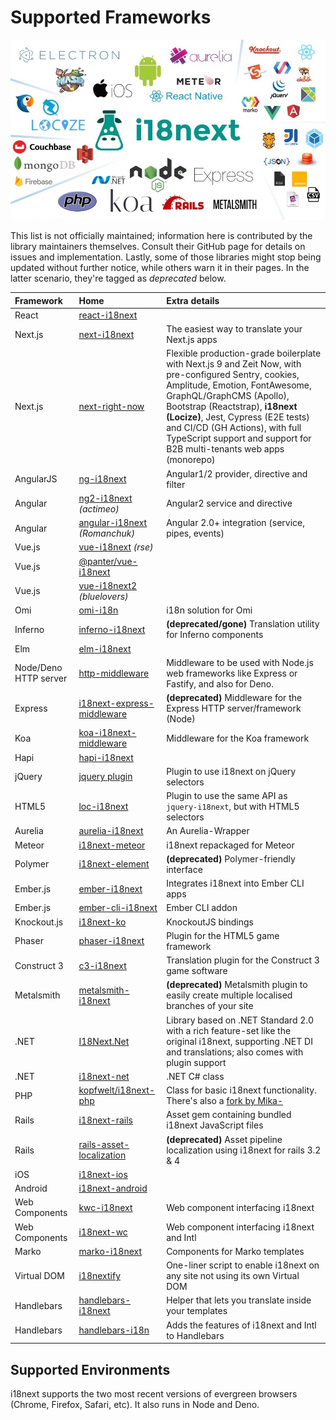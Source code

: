 # Supported Frameworks

![](../.gitbook/assets/ecosys.jpg)

This list is not officially maintained; information here is contributed by the library maintainers themselves. Consult their GitHub page for details on issues and implementation. Lastly, some of those libraries might stop being updated without further notice, while others warn it in their pages. In the latter scenario, they're tagged as *deprecated* below.

| Framework | Home | Extra details |
| :--- | :--- | :--- |
| React | [react-i18next](https://github.com/i18next/react-i18next) |  |
| Next.js | [next-i18next](https://github.com/isaachinman/next-i18next) | The easiest way to translate your Next.js apps |
| Next.js | [next-right-now](https://github.com/UnlyEd/next-right-now) | Flexible production-grade boilerplate with Next.js 9 and Zeit Now, with pre-configured Sentry, cookies, Amplitude, Emotion, FontAwesome, GraphQL/GraphCMS \(Apollo\), Bootstrap \(Reactstrap\), **i18next \(Locize\)**, Jest, Cypress \(E2E tests\) and CI/CD \(GH Actions\), with full TypeScript support and support for B2B multi-tenants web apps \(monorepo\) |
| AngularJS | [ng-i18next](https://github.com/i18next/ng-i18next) | Angular1/2 provider, directive and filter |
| Angular | [ng2-i18next](https://github.com/actimeo/ng2-i18next) *(actimeo)* | Angular2 service and directive |
| Angular | [angular-i18next](https://github.com/Romanchuk/angular-i18next) *(Romanchuk)* | Angular 2.0+ integration \(service, pipes, events\) |
| Vue.js | [vue-i18next](https://github.com/rse/vue-i18next) *(rse)* |  |
| Vue.js | [@panter/vue-i18next](https://github.com/panter/vue-i18next) |  |
| Vue.js | [vue-i18next2](https://github.com/bluelovers/vue-i18next2) *(bluelovers)* |  |
| Omi | [omi-i18n](https://github.com/i18next/omi-i18n) | i18n solution for Omi |
| Inferno | [inferno-i18next](https://www.npmjs.com/package/inferno-i18next) | **(deprecated/gone)** Translation utility for Inferno components |
| Elm | [elm-i18next](https://github.com/ChristophP/elm-i18next) |  |
| Node/Deno HTTP server | [http-middleware](https://github.com/i18next/i18next-http-middleware) | Middleware to be used with Node.js web frameworks like Express or Fastify, and also for Deno. |
| Express | [i18next-express-middleware](https://github.com/i18next/i18next-express-middleware) | **(deprecated)** Middleware for the Express HTTP server/framework \(Node\) |
| Koa | [koa-i18next-middleware](https://github.com/lxzxl/koa-i18next-middleware) | Middleware for the Koa framework |
| Hapi | [hapi-i18next](https://github.com/kenkouot/hapi-i18next) |  |
| jQuery | [jquery plugin](https://github.com/i18next/jquery-i18next) | Plugin to use i18next on jQuery selectors |
| HTML5 | [loc-i18next](https://github.com/mthh/loc-i18next) | Plugin to use the same API as `jquery-i18next`, but with HTML5 selectors |
| Aurelia | [aurelia-i18next](https://github.com/aurelia/i18n) | An Aurelia-Wrapper |
| Meteor | [i18next-meteor](https://github.com/ckir/i18next-meteor) | i18next repackaged for Meteor |
| Polymer | [i18next-element](https://github.com/Polymer/i18next-element) | **(deprecated)** Polymer-friendly interface |
| Ember.js | [ember-i18next](https://github.com/OCTRI/ember-i18next) | Integrates i18next into Ember CLI apps |
| Ember.js | [ember-cli-i18next](https://github.com/recipher/ember-cli-i18next) | Ember CLI addon |
| Knockout.js | [i18next-ko](https://github.com/leMaik/i18next-ko) | KnockoutJS bindings |
| Phaser | [phaser-i18next](https://github.com/orange-games/phaser-i18next) | Plugin for the HTML5 game framework |
| Construct 3 | [c3-i18next](https://github.com/nagyv/c3-i18next/) | Translation plugin for the Construct 3 game software |
| Metalsmith | [metalsmith-i18next](https://github.com/macprog-guy/metalsmith-i18next) | **(deprecated)** Metalsmith plugin to easily create multiple localised branches of your site |
| .NET | [I18Next.Net](https://github.com/DarkLiKally/I18Next.Net) | Library based on .NET Standard 2.0 with a rich feature-set like the original i18next, supporting .NET DI and translations; also comes with plugin support |
| .NET | [i18next-net](https://github.com/leonardobaggio/i18next-net) | .NET C\# class |
| PHP | [kopfwelt/i18next-php](https://github.com/Acceptd/i18next-php) | Class for basic i18next functionality. There's also a [fork by Mika-](https://github.com/Mika-/i18next-php) |
| Rails | [i18next-rails](https://github.com/roblander/i18next-rails) | Asset gem containing bundled i18next JavaScript files |
| Rails | [rails-asset-localization](https://github.com/nicolai86/rails-asset-localization) | **(deprecated)** Asset pipeline localization using i18next for rails 3.2 & 4 |
| iOS | [i18next-ios](https://github.com/i18next/i18next-ios) | |
| Android | [i18next-android](https://github.com/i18next/i18next-android) | |
| Web Components | [kwc-i18next](https://github.com/successk/kwc-i18next) | Web component interfacing i18next |
| Web Components | [i18next-wc](https://github.com/spurreiter/i18next-wc) | Web component interfacing i18next and Intl |
| Marko | [marko-i18next](https://github.com/gunjam/marko-i18next) | Components for Marko templates |
| Virtual DOM | [i18nextify](https://github.com/i18next/i18nextify) | One-liner script to enable i18next on any site not using its own Virtual DOM |
| Handlebars | [handlebars-i18next](https://github.com/UUDigitalHumanitieslab/handlebars-i18next) | Helper that lets you translate inside your templates |
| Handlebars | [handlebars-i18n](https://github.com/fwalzel/handlebars-i18n) | Adds the features of i18next and Intl to Handlebars |

## Supported Environments

i18next supports the two most recent versions of evergreen browsers \(Chrome, Firefox, Safari, etc\). It also runs in Node and Deno.
